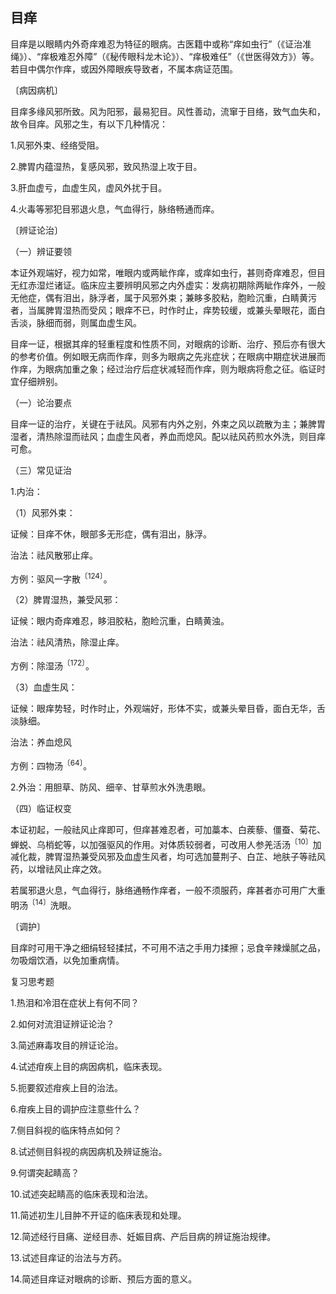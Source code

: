 ## 目痒

目痒是以眼睛内外奇痒难忍为特征的眼病。古医籍中或称“痒如虫行”（《证治准绳》）、“痒极难忍外障”（《秘传眼科龙木论》）、“痒极难任”（《世医得效方》）等。若目中偶尔作痒，或因外障眼疾导致者，不属本病证范围。

〔病因病机〕

目痒多缘风邪所致。风为阳邪，最易犯目。风性善动，流窜于目络，致气血失和，故令目痒。风邪之生，有以下几种情况：

1.风邪外束、经络受阻。

2.脾胃内蕴湿热，复感风邪，致风热湿上攻于目。

3.肝血虚亏，血虚生风，虚风外扰于目。

4.火毒等邪犯目邪退火息，气血得行，脉络畅通而痒。

〔辨证论治〕

（一）辨证要领

本证外观端好，视力如常，唯眼内或两眦作痒，或痒如虫行，甚则奇痒难忍，但目无红赤湿烂诸证。临床应主要辨明风邪之内外虚实：发病初期除两眦作痒外，一般无他症，偶有泪出，脉浮者，属于风邪外束；兼眵多胶粘，胞睑沉重，白睛黄污者，当属脾胃湿热而受风；眼痒不已，时作时止，痒势较缓，或兼头晕眼花，面白舌淡，脉细而弱，则属血虚生风。

目痒一证，根据其痒的轻重程度和性质不同，对眼病的诊断、治疗、预后亦有很大的参考价值。例如眼无病而作痒，则多为眼病之先兆症状；在眼病中期症状进展而作痒，为眼病加重之象；经过治疗后症状减轻而作痒，则为眼病将愈之征。临证时宜仔细辨别。

（一）论治要点

目痒一证的治疗，关键在于祛风。风邪有内外之别，外束之风以疏散为主；兼脾胃湿者，清热除湿而祛风；血虚生风者，养血而熄风。配以祛风药煎水外洗，则目痒可愈。

（三）常见证治

1.内治：

（1）风邪外束：

证候：目痒不休，眼部多无形症，偶有泪出，脉浮。

治法：祛风散邪止痒。

方例：驱风一字散<sup>〔124〕</sup>。

（2）脾胃湿热，兼受风邪：

证候：眼内奇痒难忍，眵泪胶粘，胞睑沉重，白睛黄浊。

治法：祛风清热，除湿止痒。

方例：除湿汤<sup>〔172〕</sup>。

（3）血虚生风：

证候：眼痒势轻，时作时止，外观端好，形体不实，或兼头晕目昏，面白无华，舌淡脉细。

治法：养血熄风

方例：四物汤<sup>〔64〕</sup>。

2.外治：用胆草、防风、细辛、甘草煎水外洗患眼。

（四）临证权变

本证初起，一般祛风止痒即可，但痒甚难忍者，可加藁本、白蒺藜、僵蚕、菊花、蝉蜕、乌梢蛇等，以加强驱风的作用。对体质较弱者，可改用人参羌活汤<sup>〔10〕</sup>加减化裁，脾胃湿热兼受风邪及血虚生风者，均可选加蔓荆子、白芷、地肤子等祛风药，以增祛风止痒之效。

若属邪退火息，气血得行，脉络通畅作痒者，一般不须服药，痒甚者亦可用广大重明汤<sup>〔14〕</sup>洗眼。

〔调护〕

目痒时可用干净之细绢轻轻揉拭，不可用不洁之手用力揉擦；忌食辛辣燥腻之品，勿吸烟饮酒，以免加重病情。

复习思考题

1.热泪和冷泪在症状上有何不同？

2.如何对流泪证辨证论治？

3.简述麻毒攻目的辨证论治。

4.试述疳疾上目的病因病机，临床表现。

5.扼要叙述疳疾上目的治法。

6.疳疾上目的调护应注意些什么？

7.侧目斜视的临床特点如何？

8.试述侧目斜视的病因病机及辨证施治。

9.何谓突起睛高？

10.试述突起睛高的临床表现和治法。

11.简述初生儿目肿不开证的临床表现和处理。

12.简述经行目痛、逆经目赤、妊娠目病、产后目病的辨证施治规律。

13.试述目痒证的治法与方药。

14.简述目痒证对眼病的诊断、预后方面的意义。
